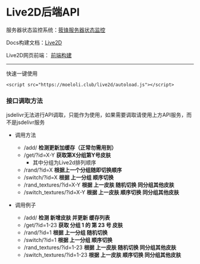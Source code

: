 # Live2D后端API

服务器状态监控系统：[筱锋服务器状态监控](https://status.lolicon.team/)

Docs构建文档：[Live2D](https://blog.2w2.top/doc-api/)

Live2D网页前端： [前端构建](https://github.com/ABSIDIA/live2d-widget/)
* * *

快速一键使用

```code
<script src="https://moeloli.club/live2d/autoload.js"></script>
```

### 接口调取方法

jsdelivr无法进行API调取，只能作为使用，如果需要调取请使用上方API服务，而不是jsdelivr服务

* 调用方法
    - /add/ **检测更新加缓存（正常勿需用到）**
    - /get/?id=X-Y **获取第X分组第Y号皮肤**
        - 其中分组为Live2d排列顺序
    - /rand/?id=X **根据上一个分组随即切换顺序**
    - /switch/?id=X **根据 上一分组 顺序切换**
    - /rand_textures/?id=X-Y **根据 上一皮肤 随机切换 同分组其他皮肤**
    - /switch_textures/?id=X-Y **根据 上一皮肤 顺序切换 同分组其他皮肤**

* 调用例子
    - /add/  **检测 新增皮肤 并更新 缓存列表**
    - /get/?id=1-23 **获取 分组 1 的 第 23 号 皮肤**
    - /rand/?id=1 **根据 上一分组 随机切换**
    - /switch/?id=1 **根据 上一分组 顺序切换**
    - /rand_textures/?id=1-23 **根据 上一皮肤 随机切换 同分组其他皮肤**
    - /switch_textures/?id=1-23 **根据 上一皮肤 顺序切换 同分组其他皮肤**

